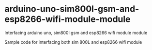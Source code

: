 # arduino-uno-sim800l-gsm-and-esp8266-wifi-module-module
Interfacing arduino uno, sim800l gsm and esp8266 wifi module module

Sample code for interfacing both sim 800L and esp8266 wifi module
